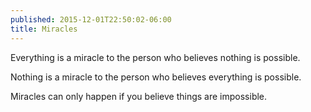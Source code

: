 ```yaml
---
published: 2015-12-01T22:50:02-06:00
title: Miracles
---
```

Everything is a miracle to the person who believes nothing is possible.

Nothing is a miracle to the person who believes everything is possible.

Miracles can only happen if you believe things are impossible.